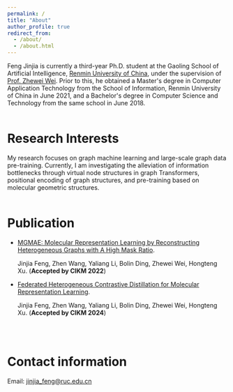 ```yaml
---
permalink: /
title: "About"
author_profile: true
redirect_from: 
  - /about/
  - /about.html
---
```


Feng Jinjia is currently a third-year Ph.D. student at the Gaoling School of Artificial Intelligence, [Renmin University of China](https://www.ruc.edu.cn/), under the supervision of [Prof. Zhewei Wei](https://weizhewei.com/). Prior to this, he obtained a Master's degree in Computer Application Technology from the School of Information, Renmin University of China in June 2021, and a Bachelor's degree in Computer Science and Technology from the same school in June 2018.
<br/>
<br/>

Research Interests
======
My research focuses on graph machine learning and large-scale graph data pre-training. Currently, I am investigating the alleviation of information bottlenecks through virtual node structures in graph Transformers, positional encoding of graph structures, and pre-training based on molecular geometric structures.
<br/>
<br/>

Publication
======
* [MGMAE: Molecular Representation Learning by Reconstructing Heterogeneous Graphs with A High Mask Ratio](https://Jinjia-Feng.github.io/publication/MGMAE).

  Jinjia Feng, Zhen Wang, Yaliang Li, Bolin Ding, Zhewei Wei, Hongteng Xu. (**Accepted by CIKM 2022**)

* [Federated Heterogeneous Contrastive Distillation for Molecular Representation Learning](https://Jinjia-Feng.github.io/publication/FedHCD).

  Jinjia Feng, Zhen Wang, Yaliang Li, Bolin Ding, Zhewei Wei, Hongteng Xu. (**Accepted by CIKM 2024**)
<br/>
<br/>

Contact information
======
Email: jinjia_feng@ruc.edu.cn

